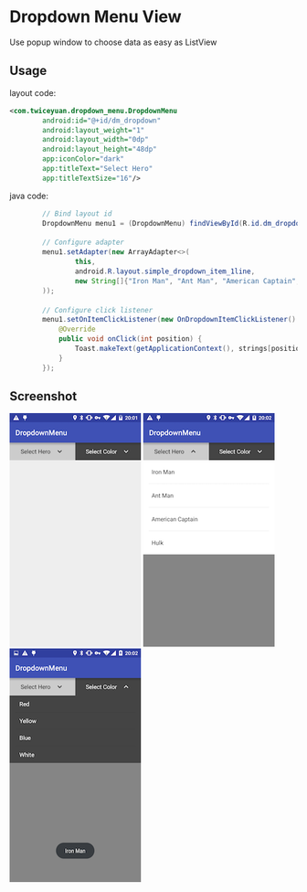 # Dropdown Menu View

Use popup window to choose data as easy as ListView

## Usage

layout code:

```xml
<com.twiceyuan.dropdown_menu.DropdownMenu
        android:id="@+id/dm_dropdown"
        android:layout_weight="1"
        android:layout_width="0dp"
        android:layout_height="48dp"
        app:iconColor="dark"
        app:titleText="Select Hero"
        app:titleTextSize="16"/>
```

java code:

```java
        // Bind layout id
        DropdownMenu menu1 = (DropdownMenu) findViewById(R.id.dm_dropdown);

        // Configure adapter
        menu1.setAdapter(new ArrayAdapter<>(
                this,
                android.R.layout.simple_dropdown_item_1line,
                new String[]{"Iron Man", "Ant Man", "American Captain", "Hulk"}
        ));

        // Configure click listener
        menu1.setOnItemClickListener(new OnDropdownItemClickListener() {
            @Override
            public void onClick(int position) {
                Toast.makeText(getApplicationContext(), strings[position], Toast.LENGTH_SHORT).show();
            }
        });
```

## Screenshot

![1](screenshot/screenshot1.png)
![2](screenshot/screenshot2.png)
![3](screenshot/screenshot3.png)